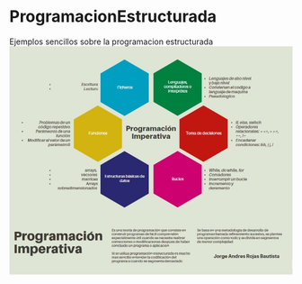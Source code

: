 # ProgramacionEstructurada
Ejemplos sencillos sobre la programacion estructurada
![MindMap](mindmap.JPG)
